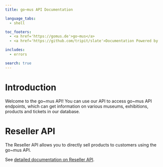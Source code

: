 ```yaml
---
title: go~mus API Documentation

language_tabs:
  - shell

toc_footers:
  - <a href='https://gomus.de'>go~mus</a>
  - <a href='https://github.com/tripit/slate'>Documentation Powered by Slate</a>

includes:
  - errors

search: true
---
```



# Introduction

Welcome to the go~mus API! You can use our API to access go~mus API endpoints, which can get information on various museums, exhibitions, products and tickets in our database.


# Reseller API

The Reseller API allows you to directly sell products to customers using the go~mus API.

See [detailed documentation on Reseller API](/reseller_api.html).





